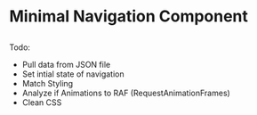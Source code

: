 # Minimal Navigation Component



##
Todo:
- Pull data from JSON file
- Set intial state of navigation
- Match Styling
- Analyze if Animations to RAF (RequestAnimationFrames)
- Clean CSS